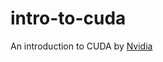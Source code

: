 # intro-to-cuda

An introduction to CUDA by [Nvidia](https://devblogs.nvidia.com/parallelforall/even-easier-introduction-cuda/)
